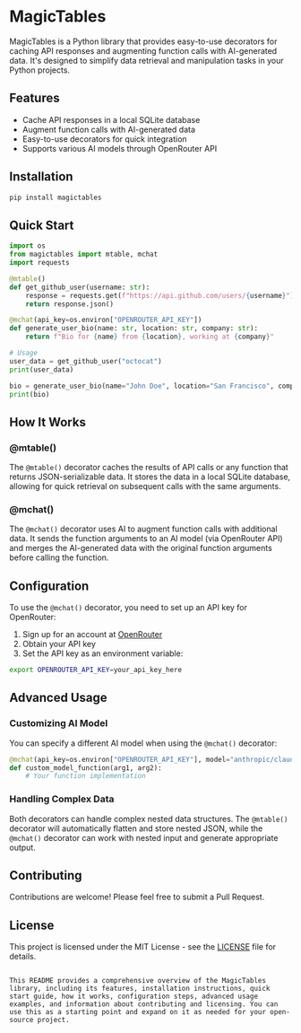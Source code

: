 # MagicTables

MagicTables is a Python library that provides easy-to-use decorators for caching API responses and augmenting function calls with AI-generated data. It's designed to simplify data retrieval and manipulation tasks in your Python projects.

## Features

- Cache API responses in a local SQLite database
- Augment function calls with AI-generated data
- Easy-to-use decorators for quick integration
- Supports various AI models through OpenRouter API

## Installation

```bash
pip install magictables
```

## Quick Start

```python
import os
from magictables import mtable, mchat
import requests

@mtable()
def get_github_user(username: str):
    response = requests.get(f"https://api.github.com/users/{username}")
    return response.json()

@mchat(api_key=os.environ["OPENROUTER_API_KEY"])
def generate_user_bio(name: str, location: str, company: str):
    return f"Bio for {name} from {location}, working at {company}"

# Usage
user_data = get_github_user("octocat")
print(user_data)

bio = generate_user_bio(name="John Doe", location="San Francisco", company="Tech Corp")
print(bio)
```

## How It Works

### @mtable()

The `@mtable()` decorator caches the results of API calls or any function that returns JSON-serializable data. It stores the data in a local SQLite database, allowing for quick retrieval on subsequent calls with the same arguments.

### @mchat()

The `@mchat()` decorator uses AI to augment function calls with additional data. It sends the function arguments to an AI model (via OpenRouter API) and merges the AI-generated data with the original function arguments before calling the function.

## Configuration

To use the `@mchat()` decorator, you need to set up an API key for OpenRouter:

1. Sign up for an account at [OpenRouter](https://openrouter.ai/)
2. Obtain your API key
3. Set the API key as an environment variable:

```bash
export OPENROUTER_API_KEY=your_api_key_here
```

## Advanced Usage

### Customizing AI Model

You can specify a different AI model when using the `@mchat()` decorator:

```python
@mchat(api_key=os.environ["OPENROUTER_API_KEY"], model="anthropic/claude-2")
def custom_model_function(arg1, arg2):
    # Your function implementation
```

### Handling Complex Data

Both decorators can handle complex nested data structures. The `@mtable()` decorator will automatically flatten and store nested JSON, while the `@mchat()` decorator can work with nested input and generate appropriate output.

## Contributing

Contributions are welcome! Please feel free to submit a Pull Request.

## License

This project is licensed under the MIT License - see the [LICENSE](LICENSE) file for details.
```

This README provides a comprehensive overview of the MagicTables library, including its features, installation instructions, quick start guide, how it works, configuration steps, advanced usage examples, and information about contributing and licensing. You can use this as a starting point and expand on it as needed for your open-source project.
